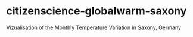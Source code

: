# citizenscience-globalwarm-saxony
Vizualisation of the Monthly Temperature Variation in Saxony, Germany

